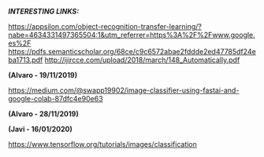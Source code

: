 ***INTERESTING LINKS:***


https://appsilon.com/object-recognition-transfer-learning/?nabe=4634331497365504:1&utm_referrer=https%3A%2F%2Fwww.google.es%2F
https://pdfs.semanticscholar.org/68ce/c9c6572abae2fddde2ed47785df24eba1713.pdf
http://ijircce.com/upload/2018/march/148_Automatically.pdf

**(Alvaro - 19/11/2019)**


https://medium.com/@swapp19902/image-classifier-using-fastai-and-google-colab-87dfc4e90e63

**(Alvaro - 28/11/2019)**

**(Javi - 16/01/2020)**

https://www.tensorflow.org/tutorials/images/classification
